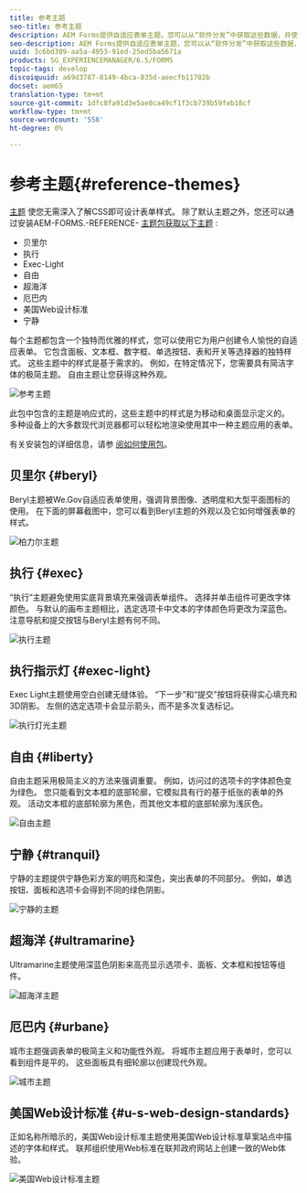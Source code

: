```yaml
---
title: 参考主题
seo-title: 参考主题
description: AEM Forms提供自适应表单主题，您可以从“软件分发”中获取这些数据，并使用它们来设计表单样式。
seo-description: AEM Forms提供自适应表单主题，您可以从“软件分发”中获取这些数据，并使用它们来设计表单样式。
uuid: 3c6bd309-aa5a-4953-91ed-25ed5ba5671a
products: SG_EXPERIENCEMANAGER/6.5/FORMS
topic-tags: develop
discoiquuid: a69d3787-8149-4bca-835d-aeecfb11702b
docset: aem65
translation-type: tm+mt
source-git-commit: 1dfc8fa91d3e5ae8ca49cf1f3cb739b59feb18cf
workflow-type: tm+mt
source-wordcount: '558'
ht-degree: 0%

---
```



# 参考主题{#reference-themes}

[主题](../../forms/using/themes.md) 使您无需深入了解CSS即可设计表单样式。 除了默认主题之外，您还可以通过安装AEM-FORMS.-REFERENCE- [主题包获取以下主题](https://www.adobeaemcloud.com/content/marketplace/marketplaceProxy.html?packagePath=/content/companies/public/adobe/packages/cq630/fd/AEM-FORMS-6.3-REFERENCE-THEMES) :

* 贝里尔
* 执行
* Exec-Light
* 自由
* 超海洋
* 厄巴内
* 美国Web设计标准
* 宁静

每个主题都包含一个独特而优雅的样式，您可以使用它为用户创建令人愉悦的自适应表单。 它包含面板、文本框、数字框、单选按钮、表和开关等选择器的独特样式。 这些主题中的样式是基于需求的。 例如，在特定情况下，您需要具有简洁字体的极简主题。 自由主题让您获得这种外观。

![参考主题](assets/ref-themes.png)

此包中包含的主题是响应式的，这些主题中的样式是为移动和桌面显示定义的。 多种设备上的大多数现代浏览器都可以轻松地渲染使用其中一种主题应用的表单。

有关安装包的详细信息，请参 [阅如何使用包](/help/sites-administering/package-manager.md)。

## 贝里尔 {#beryl}

Beryl主题被We.Gov自适应表单使用，强调背景图像、透明度和大型平面图标的使用。 在下面的屏幕截图中，您可以看到Beryl主题的外观以及它如何增强表单的样式。

![柏力尔主题](assets/beryl.png)

<!--[Click to enlarge

](assets/beryl-1.png)-->

## 执行 {#exec}

“执行”主题避免使用实底背景填充来强调表单组件。 选择并单击组件可更改字体颜色。 与默认的画布主题相比，选定选项卡中文本的字体颜色将更改为深蓝色。 注意导航和提交按钮与Beryl主题有何不同。

![执行主题](assets/exec.png)

<!--[Click to enlarge

](assets/exec-1.png)-->

## 执行指示灯 {#exec-light}

Exec Light主题使用空白创建无缝体验。 “下一步”和“提交”按钮将获得实心填充和3D阴影。 左侧的选定选项卡会显示箭头，而不是多次复选标记。

![执行灯光主题](assets/exec-light.png)

<!--[Click to enlarge

](assets/exec-light-1.png)-->

## 自由 {#liberty}

自由主题采用极简主义的方法来强调重要。 例如，访问过的选项卡的字体颜色变为绿色。 您只能看到文本框的底部轮廓，它模拟具有行的基于纸张的表单的外观。 活动文本框的底部轮廓为黑色，而其他文本框的底部轮廓为浅灰色。

![自由主题](assets/liberty.png)

<!--[Click to enlarge

](assets/liberty-1.png)-->

## 宁静 {#tranquil}

宁静的主题提供宁静色彩方案的明亮和深色，突出表单的不同部分。 例如，单选按钮、面板和选项卡会得到不同的绿色阴影。

![宁静的主题](assets/tranquil.png)

<!--[Click to enlarge

](assets/tranquil-1.png)-->

## 超海洋 {#ultramarine}

Ultramarine主题使用深蓝色阴影来高亮显示选项卡、面板、文本框和按钮等组件。

![超海洋主题](assets/ultramarine.png)

<!--[Click to enlarge](assets/ultramarine-1.png)-->

## 厄巴内 {#urbane}

城市主题强调表单的极简主义和功能性外观。 将城市主题应用于表单时，您可以看到组件是平的。 这些面板具有细轮廓以创建现代外观。

![城市主题](assets/urbane.png)

<!--[Click to enlarge

](assets/urbane-1.png)-->

## 美国Web设计标准 {#u-s-web-design-standards}

正如名称所暗示的，美国Web设计标准主题使用美国Web设计标准草案站点中描述的字体和样式。 联邦组织使用Web标准在联邦政府网站上创建一致的Web体验。

![美国Web设计标准主题](assets/us-web-standards.png)

<!--[Click to enlarge

](assets/usgov.png)-->
